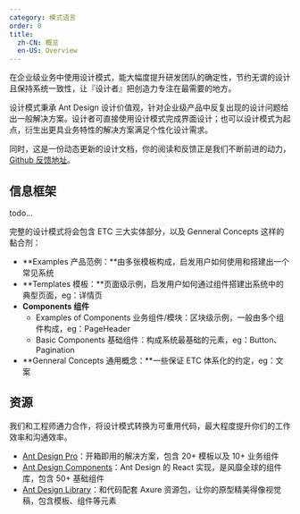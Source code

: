 ```yaml
---
category: 模式语言
order: 0
title:
  zh-CN: 概览
  en-US: Overview
---
```


在企业级业务中使用设计模式，能大幅度提升研发团队的确定性，节约无谓的设计且保持系统一致性，让『设计者』把创造力专注在最需要的地方。

设计模式秉承 Ant Design 设计价值观，针对企业级产品中反复出现的设计问题给出一般解决方案。设计者可直接使用设计模式完成界面设计；也可以设计模式为起点，衍生出更具业务特性的解决方案满足个性化设计需求。

同时，这是一份动态更新的设计文档，你的阅读和反馈正是我们不断前进的动力，[Github 反馈地址](https://github.com/ant-design/ant-design/issues)。

## 信息框架

todo...

完整的设计模式将会包含 ETC 三大实体部分，以及 Genneral Concepts 这样的黏合剂：

- **Examples 产品范例：**由多张模板构成，启发用户如何使用和搭建出一个常见系统
- **Templates 模板：**页面级示例，启发用户如何通过组件搭建出系统中的典型页面，eg：详情页
- **Components 组件**
	- Examples of Components 业务组件/模块：区块级示例，一般由多个组件构成，eg：PageHeader
	- Basic Components 基础组件：构成系统最基础的元素，eg：Button、Pagination
- **Genneral Concepts 通用概念：**一些保证 ETC 体系化的约定，eg：文案

## 资源

我们和工程师通力合作，将设计模式转换为可重用代码，最大程度提升你们的工作效率和沟通效率。

- [Ant Design Pro](https://pro.ant.design)：开箱即用的解决方案，包含 20+ 模板以及 10+ 业务组件
- [Ant Design Components](https://ant.design/docs/react/introduce)：Ant Design 的 React 实现，是风靡全球的组件库，包含 50+ 基础组件
- [Ant Design Library](http://library.ant.design/)：和代码配套 Axure 资源包，让你的原型精美得像视觉稿，包含模板、组件等元素
